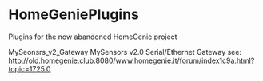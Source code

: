 # HomeGeniePlugins
Plugins for the now abandoned HomeGenie project

MySeonsrs_v2_Gateway
MySensors v2.0 Serial/Ethernet Gateway
see: http://old.homegenie.club:8080/www.homegenie.it/forum/index1c9a.html?topic=1725.0
